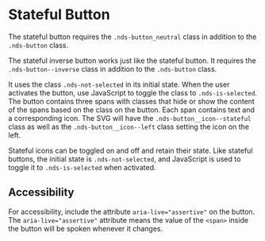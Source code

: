 # Stateful Button

The stateful button requires the `.nds-button_neutral` class in addition to the `.nds-button` class.

The stateful inverse button works just like the stateful button. It requires the `.nds-button--inverse` class in addition to the `.nds-button` class.

It uses the class `.nds-not-selected` in its initial state. When the user activates the button, use JavaScript to toggle the class to `.nds-is-selected`. The button contains three spans with classes that hide or show the content of the spans based on the class on the button. Each span contains text and a corresponding icon. The SVG will have the `.nds-button__icon--stateful` class as well as the `.nds-button__icon--left` class setting the icon on the left.

Stateful icons can be toggled on and off and retain their state. Like stateful buttons, the initial state is `.nds-not-selected`, and JavaScript is used to toggle it to `.nds-is-selected` when activated.

## Accessibility

For accessibility, include the attribute `aria-live="assertive"` on the button. The `aria-live="assertive"` attribute means the value of the `<span>` inside the button will be spoken whenever it changes.
